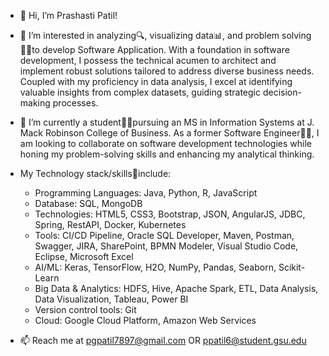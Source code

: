 - 👋 Hi, I’m Prashasti Patil! 
- 👀 I’m interested in analyzing🔍, visualizing data📊, and problem solving👩‍💻to develop Software Application. With a foundation in software development, I possess the technical acumen to architect and implement robust solutions tailored to address diverse business needs. Coupled with my proficiency in data analysis, I excel at identifying valuable insights from complex datasets, guiding strategic decision-making processes.
- 🌱 I’m currently a student👩‍🎓pursuing an MS in Information Systems at J. Mack Robinson College of Business. As a former Software Engineer👩‍💻, I am looking to collaborate on software development technologies while honing my problem-solving skills and enhancing my analytical thinking.
- My Technology stack/skills🚀include:
  - Programming Languages: Java, Python, R, JavaScript
  - Database: SQL, MongoDB
  - Technologies: HTML5, CSS3, Bootstrap, JSON, AngularJS, JDBC, Spring, RestAPI, Docker, Kubernetes
  - Tools: CI/CD Pipeline, Oracle SQL Developer, Maven, Postman, Swagger, JIRA, SharePoint, BPMN Modeler, Visual Studio Code, Eclipse, Microsoft Excel
  - AI/ML: Keras, TensorFlow, H2O, NumPy, Pandas, Seaborn, Scikit-Learn
  - Big Data & Analytics: HDFS, Hive, Apache Spark, ETL, Data Analysis, Data Visualization, Tableau, Power BI
  - Version control tools: Git
  - Cloud: Google Cloud Platform, Amazon Web Services

- 📫 Reach me at pgpatil7897@gmail.com OR ppatil6@student.gsu.edu  
